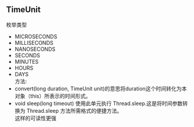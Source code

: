 ## TimeUnit
枚举类型
- MICROSECONDS  
- MILLISECONDS     
- NANOSECONDS
- SECONDS          
- MINUTES     
- HOURS      
- DAYS      
方法:
- convert(long duration, TimeUnit unit)的意思将duration这个时间转化为本对象（this）所表示的时间形式。
-  void  sleep(long timeout)
          使用此单元执行 Thread.sleep.这是将时间参数转换为 Thread.sleep 方法所需格式的便捷方法。  
          这样的可读性更强
